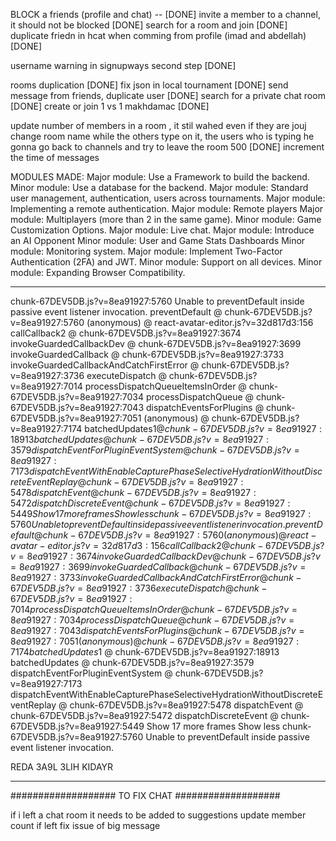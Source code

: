 
BLOCK a friends (profile and chat) -- [DONE]
invite a member to a channel, it should not be blocked [DONE]
search for a room and join [DONE]
duplicate friedn in hcat when comming from profile (imad and abdellah) [DONE]

username warning in signupways second step [DONE]

rooms duplication [DONE]
fix json in local tournament [DONE]
send message from friends, duplicate user [DONE]
search for a private chat room [DONE]
create or join 1 vs 1 makhdamac [DONE]

<!-- CHAT -->


update number of members in a room , it stil wahed even if they are jouj 
change room name while the others type on it, the users who is typing he gonna go back to channels and try to leave the room 500 [DONE]
increment the time of messages 



MODULES MADE:
Major module: Use a Framework to build the backend.
Minor module: Use a database for the backend.
Major module: Standard user management, authentication, users across tournaments.
Major module: Implementing a remote authentication.
Major module: Remote players
Major module: Multiplayers (more than 2 in the same game).
Minor module: Game Customization Options.
Major module: Live chat.
Major module: Introduce an AI Opponent
Minor module: User and Game Stats Dashboards
Minor module: Monitoring system.
Major module: Implement Two-Factor Authentication (2FA) and JWT.
Minor module: Support on all devices.
Minor module: Expanding Browser Compatibility.






<!-- https://localhost/mainpage/game/jointournament -->









*********************************************
chunk-67DEV5DB.js?v=8ea91927:5760 Unable to preventDefault inside passive event listener invocation.
preventDefault @ chunk-67DEV5DB.js?v=8ea91927:5760
(anonymous) @ react-avatar-editor.js?v=32d817d3:156
callCallback2 @ chunk-67DEV5DB.js?v=8ea91927:3674
invokeGuardedCallbackDev @ chunk-67DEV5DB.js?v=8ea91927:3699
invokeGuardedCallback @ chunk-67DEV5DB.js?v=8ea91927:3733
invokeGuardedCallbackAndCatchFirstError @ chunk-67DEV5DB.js?v=8ea91927:3736
executeDispatch @ chunk-67DEV5DB.js?v=8ea91927:7014
processDispatchQueueItemsInOrder @ chunk-67DEV5DB.js?v=8ea91927:7034
processDispatchQueue @ chunk-67DEV5DB.js?v=8ea91927:7043
dispatchEventsForPlugins @ chunk-67DEV5DB.js?v=8ea91927:7051
(anonymous) @ chunk-67DEV5DB.js?v=8ea91927:7174
batchedUpdates$1 @ chunk-67DEV5DB.js?v=8ea91927:18913
batchedUpdates @ chunk-67DEV5DB.js?v=8ea91927:3579
dispatchEventForPluginEventSystem @ chunk-67DEV5DB.js?v=8ea91927:7173
dispatchEventWithEnableCapturePhaseSelectiveHydrationWithoutDiscreteEventReplay @ chunk-67DEV5DB.js?v=8ea91927:5478
dispatchEvent @ chunk-67DEV5DB.js?v=8ea91927:5472
dispatchDiscreteEvent @ chunk-67DEV5DB.js?v=8ea91927:5449
Show 17 more frames
Show less
chunk-67DEV5DB.js?v=8ea91927:5760 Unable to preventDefault inside passive event listener invocation.
preventDefault @ chunk-67DEV5DB.js?v=8ea91927:5760
(anonymous) @ react-avatar-editor.js?v=32d817d3:156
callCallback2 @ chunk-67DEV5DB.js?v=8ea91927:3674
invokeGuardedCallbackDev @ chunk-67DEV5DB.js?v=8ea91927:3699
invokeGuardedCallback @ chunk-67DEV5DB.js?v=8ea91927:3733
invokeGuardedCallbackAndCatchFirstError @ chunk-67DEV5DB.js?v=8ea91927:3736
executeDispatch @ chunk-67DEV5DB.js?v=8ea91927:7014
processDispatchQueueItemsInOrder @ chunk-67DEV5DB.js?v=8ea91927:7034
processDispatchQueue @ chunk-67DEV5DB.js?v=8ea91927:7043
dispatchEventsForPlugins @ chunk-67DEV5DB.js?v=8ea91927:7051
(anonymous) @ chunk-67DEV5DB.js?v=8ea91927:7174
batchedUpdates$1 @ chunk-67DEV5DB.js?v=8ea91927:18913
batchedUpdates @ chunk-67DEV5DB.js?v=8ea91927:3579
dispatchEventForPluginEventSystem @ chunk-67DEV5DB.js?v=8ea91927:7173
dispatchEventWithEnableCapturePhaseSelectiveHydrationWithoutDiscreteEventReplay @ chunk-67DEV5DB.js?v=8ea91927:5478
dispatchEvent @ chunk-67DEV5DB.js?v=8ea91927:5472
dispatchDiscreteEvent @ chunk-67DEV5DB.js?v=8ea91927:5449
Show 17 more frames
Show less
chunk-67DEV5DB.js?v=8ea91927:5760 Unable to preventDefault inside passive event listener invocation.




REDA 3A9L 3LIH KIDAYR
*********************************************



################### TO FIX CHAT ###################

if i left a chat room it needs to be added to suggestions
update member count if left
fix issue of big message
